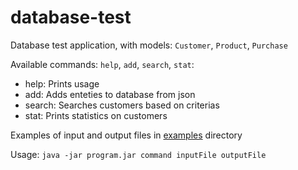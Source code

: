 # database-test

Database test application, with models: `Customer`, `Product`, `Purchase`

Available commands: `help`, `add`, `search`, `stat`:
  * help: Prints usage
  * add: Adds enteties to database from json
  * search: Searches customers based on criterias
  * stat: Prints statistics on customers

Examples of input and output files in [examples](examples) directory

Usage: `java -jar program.jar command inputFile outputFile`
